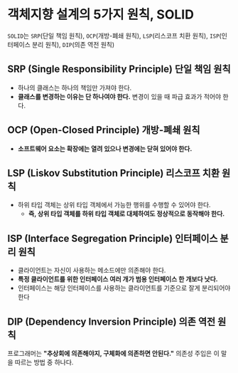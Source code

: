 # 객체지향 설계의 5가지 원칙, SOLID

`SOLID`는 `SRP`(단일 책임 원칙), `OCP`(개방-폐쇄 원칙), `LSP`(리스코프 치환 원칙), `ISP`(인터페이스 분리 원칙), `DIP`(의존 역전 원칙)

## SRP (Single Responsibility Principle) 단일 책임 원칙

- 하나의 클래스는 하나의 책임만 가져야 한다.
- **클래스를 변경하는 이유는 단 하나여야 한다.** 변경이 있을 때 파급 효과가 적어야 한다.
## OCP (Open-Closed Principle) 개방-폐쇄 원칙

- **소프트웨어 요소는 확장에는 열려 있으나 변경에는 닫혀 있어야 한다.**

## LSP (Liskov Substitution Principle) 리스코프 치환 원칙

- 하위 타입 객체는 상위 타입 객체에서 가능한 행위를 수행할 수 있어야 한다.
    - **즉, 상위 타입 객체를 하위 타입 객체로 대체하여도 정상적으로 동작해야 한다.**

## ISP (Interface Segregation Principle) 인터페이스 분리 원칙

- 클라이언트는 자신이 사용하는 메소드에만 의존해야 한다.
- **특정 클라이언트를 위한 인터페이스 여러 개가 범용 인터페이스 한 개보다 낫다.**
- 인터페이스는 해당 인터페이스를 사용하는 클라이언트를 기준으로 잘게 분리되어야 한다

## DIP (Dependency Inversion Principle) 의존 역전 원칙

프로그래머는 **"추상회에 의존해야지, 구체화에 의존하면 안된다."** 의존성 주입은 이 말을 따르는 방법 중 하나다.